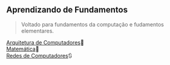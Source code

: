 ## Aprendizando de Fundamentos

>Voltado para fundamentos da computação e fudamentos elementares.


[Arquitetura de Computadores](Computer-architecture/docs):slot_machine:</br>
[Matemática](Math/docs):1234:</br>
[Redes de Computadores](Computer-networks/docs):arrows_clockwise:</br>